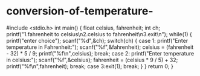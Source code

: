 # conversion-of-temperature-
#include <stdio.h>
int main()
{
    float celsius, fahrenheit;
    int ch; 
    printf("1.fahrenheit to celsius\n2.celsius to fahrenheit\n3.exit\n");
    while(1)
    {
      printf("enter choice");
      scanf("%d",&ch);
        switch(ch)
        {
            case 1:
            printf("Enter temperature in Fahrenheit:");
            scanf("%f",&fahrenheit);
            celsius = (fahrenheit - 32) * 5 / 9;
            printf("%f\n",celsius);
            break;
            case 2:
            printf("Enter temperature in celsius:");
            scanf("%f",&celsius);
            fahrenheit = (celsius * 9 / 5) + 32;
            printf("%f\n",fahrenheit);
            break;
            case 3:exit(1);
            break;
        }
    }
    return 0;
}
